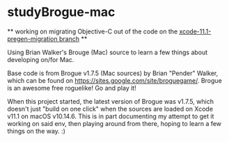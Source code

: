 # studyBrogue-mac

** working on migrating Objective-C out of the code on the [xcode-11.1-pregen-migration branch](https://github.com/tehdarthvid/studyBrogue-mac/tree/xcode-11.1-pregen-migration) **

Using Brian Walker's Brouge (Mac) source to learn a few things about developing on/for Mac.

Base code is from Brogue v1.7.5 (Mac sources) by Brian "Pender" Walker, which can be found on https://sites.google.com/site/broguegame/.
Brogue is an awesome free roguelike! Go and play it!

When this project started, the latest version of Brogue was v1.7.5, which doesn't just "build on one click" when the sources are loaded on Xcode v11.1 on macOS v10.14.6. This is in part documenting my attempt to get it working on said env, then playing around from there, hoping to learn a few things on the way. :)
